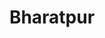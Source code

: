 ---
title: Bharatpur
translationKey: bharatpur
defaultDays: 0
longitude: ''
latitude: ''
draft: false
nighthalt: false
id: city
type: city
tags:
  - Cities
  - Bharatpur
airports:
  - BHR Bharatpur
---